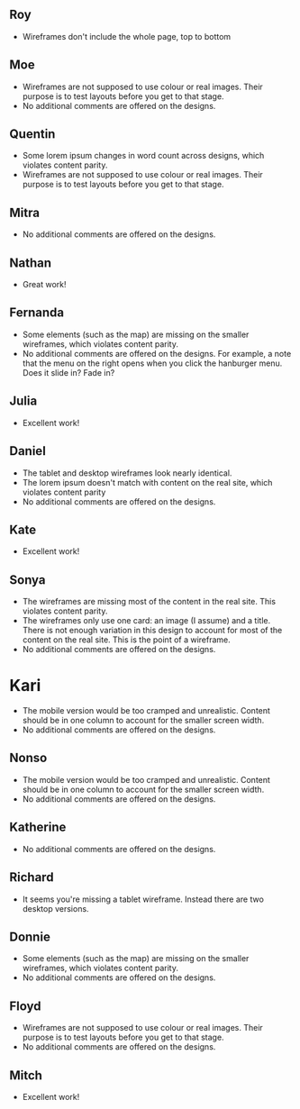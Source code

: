## Roy
- Wireframes don't include the whole page, top to bottom

## Moe
- Wireframes are not supposed to use colour or real images. Their purpose is to test layouts before you get to that stage.
- No additional comments are offered on the designs.

## Quentin
- Some lorem ipsum changes in word count across designs, which violates content parity.
- Wireframes are not supposed to use colour or real images. Their purpose is to test layouts before you get to that stage.

## Mitra
- No additional comments are offered on the designs.

## Nathan
- Great work!

## Fernanda
- Some elements (such as the map) are missing on the smaller wireframes, which violates content parity.
- No additional comments are offered on the designs. For example, a note that the menu on the right opens when you click the hanburger menu. Does it slide in? Fade in?

## Julia
- Excellent work!

## Daniel
- The tablet and desktop wireframes look nearly identical.
- The lorem ipsum doesn't match with content on the real site, which violates content parity
- No additional comments are offered on the designs.

## Kate
- Excellent work!

## Sonya
- The wireframes are missing most of the content in the real site. This violates content parity.
- The wireframes only use one card: an image (I assume) and a title. There is not enough variation in this design to account for most of the content on the real site. This is the point of a wireframe.
- No additional comments are offered on the designs.

# Kari
- The mobile version would be too cramped and unrealistic. Content should be in one column to account for the smaller screen width.
- No additional comments are offered on the designs.

## Nonso
- The mobile version would be too cramped and unrealistic. Content should be in one column to account for the smaller screen width.
- No additional comments are offered on the designs.

## Katherine
- No additional comments are offered on the designs.

## Richard
- It seems you're missing a tablet wireframe. Instead there are two desktop versions.

## Donnie
- Some elements (such as the map) are missing on the smaller wireframes, which violates content parity.
- No additional comments are offered on the designs.

## Floyd
- Wireframes are not supposed to use colour or real images. Their purpose is to test layouts before you get to that stage.
- No additional comments are offered on the designs.

## Mitch
- Excellent work!